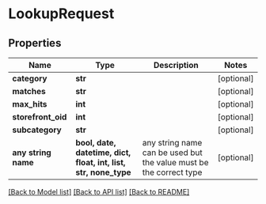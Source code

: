 # LookupRequest


## Properties
Name | Type | Description | Notes
------------ | ------------- | ------------- | -------------
**category** | **str** |  | [optional] 
**matches** | **str** |  | [optional] 
**max_hits** | **int** |  | [optional] 
**storefront_oid** | **int** |  | [optional] 
**subcategory** | **str** |  | [optional] 
**any string name** | **bool, date, datetime, dict, float, int, list, str, none_type** | any string name can be used but the value must be the correct type | [optional]

[[Back to Model list]](../README.md#documentation-for-models) [[Back to API list]](../README.md#documentation-for-api-endpoints) [[Back to README]](../README.md)


